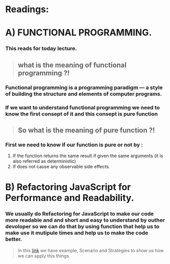 # Readings: 

# A) FUNCTIONAL PROGRAMMING.

### This reads for today lecture.

>   ## what is the meaning of functional programming ?! 
### Functional programming is a programming paradigm — a style of building the structure and elements of computer programs.


### If we want to understand functional programming we need to know the first consept of it and this consept is pure function 

> ## So what is the meaning of pure function ?!

### First we need to know if our function is pure or not by :

1. If the function returns the same result if given the same arguments (it is also referred as deterministic)
2. If does not cause any observable side effects.

# B) Refactoring JavaScript for Performance and Readability.


### We usually do  Refactoring  for JavaScript  to make our code more readable and and short and easy to understand by outher devoloper so we can do that by using function that help us to make use it mutipule  times and help us to make the code better.

 > In this [link](https://dev.to/healeycodes/refactoring-javascript-for-performance-and-readability-with-examples-1hec) we have example, Scenario and Strategies  to show us how we can apply this things.
